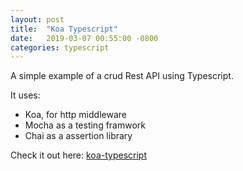 ```yaml
---
layout: post
title:  "Koa Typescript"
date:   2019-03-07 00:55:00 -0800
categories: typescript
---
```


A simple example of a crud Rest API using Typescript. 

It uses:
* Koa, for http middleware 
* Mocha as a testing framwork 
* Chai as a assertion library

Check it out here:  [koa-typescript][koa-typescript]

[koa-typescript]: https://github.com/guckin/typescript-koa
